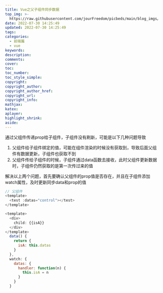 ```yaml
---
title: Vue之父子组件同步数据
top_img: >-
  https://raw.githubusercontent.com/jourFreedom/picbeds/main/blog_imgs/8ea16b280878493e8b07cd4f33c4b465_9b9b8903ca754025ae8507dbb805525a_thumb.jpg
date: 2022-07-30 14:25:49
updated: 2022-07-30 14:25:49
tags:
categories: 
  - 前端篇
  - vue
keywords:
description:
comments:
cover:
toc:
toc_number:
toc_style_simple:
copyright:
copyright_author:
copyright_author_href:
copyright_url:
copyright_info:
mathjax:
katex:
aplayer:
highlight_shrink:
aside:
---
```


通过父组件传递prop给子组件，子组件没有刷新，可能是以下几种问题导致

1. 父组件给子组件绑定的值，可能在组件渲染的时候没有获取到，导致后面父组件有数据更新，子组件也获取不到
2. 父组件传给子组件的时候，子组件通过data函数去接收，此时父组件更新数据时，子组件仍然获取的是第一次传过来的值

解决以上两个问题，首先要确认父组件的prop值是否存在，并且在子组件添加watch属性，及时更新同步data和prop的值

```js
// 父组件
<template>
  <test :datas="control"></test>
</template>
```

```js
<template>
  <div>
    child: {{isA}}
  </div>
</template>
  data() {
    return {
      isA: this.datas
    }
  },
  watch: {
    datas: {
      handler: function(n) {
        this.isA = n
      }
    }
  }
```
